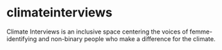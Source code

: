 # climateinterviews
Climate Interviews is an inclusive space centering the voices of femme-identifying and non-binary people who make a difference for the climate.
